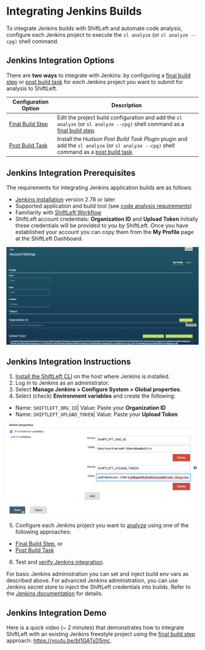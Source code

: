 # Integrating Jenkins Builds

To integrate Jenkins builds with ShiftLeft and automate code analysis, configure each Jenkins project to execute the `sl analyze` (or `sl analyze --cpg)` shell command.

## Jenkins Integration Options

There are **two ways** to integrate with Jenkins: by configuring a [final build step](doc:jenkins-final-build-step) or [post build task](doc:jenkins-post-build-task) for *each* Jenkins project you want to submit for analysis to ShiftLeft.

Configuration Option | Description
--- | ---
[Final Build Step](doc:jenkins-final-build-step) | Edit the project build configuration and add the `sl analyze` (or `sl analyze --cpg)` shell command as a [final build step](doc:jenkins-final-build-step).
[Post Build Task](doc:jenkins-post-build-task) | Install the *Hudson Post Build Task Plugin* plugin and add the `sl analyze` (or `sl analyze --cpg)` shell command as a [post build task](doc:jenkins-post-build-task).

## Jenkins Integration Prerequisites

The requirements for integrating Jenkins application builds are as follows:

- [Jenkins installation](https://jenkins.io/changelog/) version 2.78 or later
- Supported application and build tool (see [code analysis requirements](doc:requirements#section-code-analysis-requirements))
- Familiarity with [ShiftLeft Workflow](doc:getting-started#section-shiftleft-workflow) 
- ShiftLeft account credentials: **Organization ID** and **Upload Token**
Initially these credentials will be provided to you by ShiftLeft. Once you have established your account you can copy them from the **My Profile** page at the ShiftLeft Dashboard.

![Get ShiftLeft Account Credentials](copy-org.png)

## Jenkins Integration Instructions

1. [Install the ShiftLeft CLI](doc:cli#section-installation) on the host where Jenkins is installed.
2. Log in to Jenkins as an administrator.
3. Select **Manage Jenkins > Configure System > Global properties**. 
4. Select (check) **Environment variables** and create the following:
  * Name: `SHIFTLEFT_ORG_ID`| Value: Paste your **Organization ID**
  * Name: `SHIFTLEFT_UPLOAD_TOKEN`| Value: Paste your **Upload Token**

![Adding Jenkins environment variables for ShiftLeft authentication](jenkins-envvars.png)

5. Configure each Jenkins project you want to [analyze](doc:analyze) using one of the following approaches: 
 * [Final Build Step](doc:jenkins-final-build-step), or
 * [Post Build Task](doc:jenkins-post-build-task)
6. Test and [verify Jenkins integration](doc:jenkins-verify).

For basic Jenkins administration you can set and inject build env vars as described above. For advanced Jenkins administration, you can use Jenkins secret store to inject the ShiftLeft credentials into builds. Refer to the [Jenkins documentation](https://jenkins.io/doc/) for details.

## Jenkins Integration Demo

Here is a quick video (~ 2 minutes) that demonstrates how to integrate ShiftLeft with an existing Jenkins freestyle project using the [final build step](doc:jenkins-final-build-step) approach: https://youtu.be/bI1GATsD5mc.
